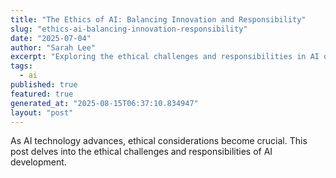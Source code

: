 ```yaml
---
title: "The Ethics of AI: Balancing Innovation and Responsibility"
slug: "ethics-ai-balancing-innovation-responsibility"
date: "2025-07-04"
author: "Sarah Lee"
excerpt: "Exploring the ethical challenges and responsibilities in AI development."
tags:
  - ai
published: true
featured: true
generated_at: "2025-08-15T06:37:10.834947"
layout: "post"
---
```


As AI technology advances, ethical considerations become crucial. This post delves into the ethical challenges and responsibilities of AI development.